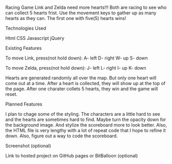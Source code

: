 Racing Game
Link and Zelda need more hearts!!! Both are racing to see who can collect 5 hearts frist. Use the movement keys to gather up as many hearts as they can. The first one with five(5) hearts wins!

Technologies Used

Html
CSS
Javascript
jQuery

Existing Features

To move Link, press(not hold down):
A- left
D- right
W- up
S- down

To move Zelda, press(not hold down):
J- left
L- right
I- up
K- down

Hearts are generated randomly all over the map. But only one heart will come out at a time. After a heart is collected, they will show up at the top of the page. After one charater collets 5 hearts, they win and the game will reset.


Planned Features

I plan to chage some of the styling. The characters are a little hard to see and the hearts are sometimes hard to find. Maybe turn the opacity down for the background image. And stylize the scoreboard more to look better. Also, the HTML file is very lengthy with a lot of repeat code that I hope to refine it down. Also, figure out a way to code the scoreboard. 

Screenshot (optional)

Link to hosted project on GitHub pages or BitBalloon (optional)
